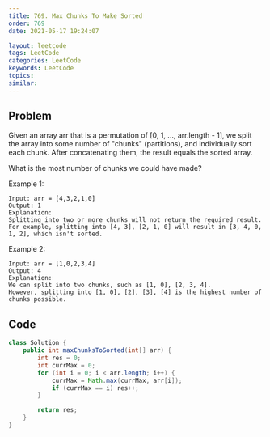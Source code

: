 ```yaml
---
title: 769. Max Chunks To Make Sorted
order: 769
date: 2021-05-17 19:24:07

layout: leetcode
tags: LeetCode
categories: LeetCode
keywords: LeetCode
topics:
similar:
---
```


## Problem

Given an array arr that is a permutation of [0, 1, ..., arr.length - 1], we split the array into some number of "chunks" (partitions), and individually sort each chunk.  After concatenating them, the result equals the sorted array.

What is the most number of chunks we could have made?

Example 1:
```
Input: arr = [4,3,2,1,0]
Output: 1
Explanation:
Splitting into two or more chunks will not return the required result.
For example, splitting into [4, 3], [2, 1, 0] will result in [3, 4, 0, 1, 2], which isn't sorted.
```
Example 2:
```
Input: arr = [1,0,2,3,4]
Output: 4
Explanation:
We can split into two chunks, such as [1, 0], [2, 3, 4].
However, splitting into [1, 0], [2], [3], [4] is the highest number of chunks possible.
```
## Code

```java
class Solution {
    public int maxChunksToSorted(int[] arr) {
        int res = 0;
        int currMax = 0;
        for (int i = 0; i < arr.length; i++) {
            currMax = Math.max(currMax, arr[i]);
            if (currMax == i) res++;
        }

        return res;
    }
}
```
